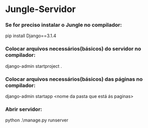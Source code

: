 # Jungle-Servidor

### Se for preciso instalar o Jungle no compilador:
pip install Django==3.1.4

### Colocar arquivos necessários(básicos) do servidor no compilador:
django-admin startproject <nome da pasta que deseja colocar> .

### Colocar arquivos necessários(básicos) das páginas no compilador:
django-admin startapp <nome da pasta que está ás paginas>

 
### Abrir servidor:
python .\manage.py runserver
